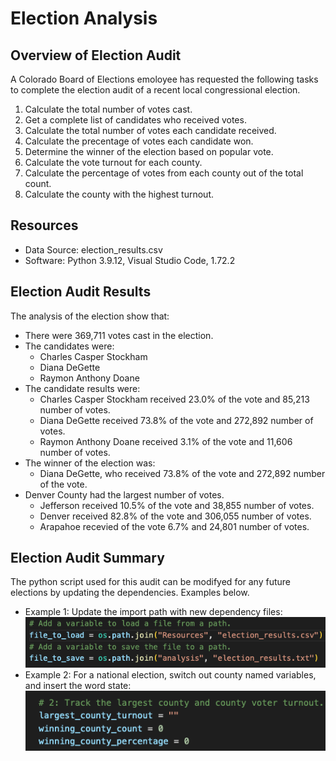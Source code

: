# Election Analysis

## Overview of Election Audit
A Colorado Board of Elections emoloyee has requested the following tasks to complete the election audit of a recent local congressional election. 

1. Calculate the total number of votes cast.
2. Get a complete list of candidates who received votes.
3. Calculate the total number of votes each candidate received.
4. Calculate the precentage of votes each candidate won.
5. Determine the winner of the election based on popular vote.
6. Calculate the vote turnout for each county.
7. Calculate the percentage of votes from each county out of the total count.
8. Calculate the county with the highest turnout.

## Resources 
- Data Source: election_results.csv
- Software: Python 3.9.12, Visual Studio Code, 1.72.2

## Election Audit Results
The analysis of the election show that: 
- There were 369,711 votes cast in the election.
- The candidates were:
    - Charles Casper Stockham
    - Diana DeGette
    - Raymon Anthony Doane
- The candidate results were: 
    - Charles Casper Stockham received 23.0% of the vote and 85,213 number of votes.
   - Diana DeGette received 73.8% of the vote and 272,892 number of votes.
   - Raymon Anthony Doane received 3.1% of the vote and 11,606 number of votes.
- The winner of the election was: 
    - Diana DeGette, who received 73.8% of the vote and 272,892 number of the vote.
- Denver County had the largest number of votes.
    - Jefferson received 10.5% of the vote and 38,855 number of votes.
    - Denver received 82.8% of the vote and 306,055 number of votes.
    - Arapahoe recevied of the vote 6.7% and 24,801 number of votes.

## Election Audit Summary
The python script used for this audit can be modifyed for any future elections by updating the dependencies. Examples below.

- Example 1: Update the import path with new dependency files:
![This is an image](Images/variable_paths.png)
- Example 2: For a national election, switch out county named variables, and insert the word state:
![This is an image](Images/county_variables.png)

